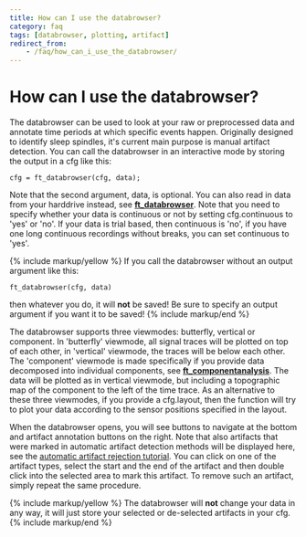 ```yaml
---
title: How can I use the databrowser?
category: faq
tags: [databrowser, plotting, artifact]
redirect_from:
    - /faq/how_can_i_use_the_databrowser/
---
```


# How can I use the databrowser?

The databrowser can be used to look at your raw or preprocessed data and annotate time periods at which specific events happen. Originally designed to identify sleep spindles, it's current main purpose is manual artifact detection. You can call the databrowser in an interactive mode by storing the output in a cfg like this:

    cfg = ft_databrowser(cfg, data);

Note that the second argument, data, is optional. You can also read in data from your harddrive instead, see **[ft_databrowser](/reference/ft_databrowser)**. Note that you need to specify whether your data is continuous or not by setting cfg.continuous to 'yes' or 'no'. If your data is trial based, then continuous is 'no', if you have one long continuous recordings without breaks, you can set continuous to 'yes'.

{% include markup/yellow %}
If you call the databrowser without an output argument like this:

    ft_databrowser(cfg, data)

then whatever you do, it will **not** be saved! Be sure to specify an output argument if you want it to be saved!
{% include markup/end %}

The databrowser supports three viewmodes: butterfly, vertical or component. In 'butterfly' viewmode, all signal traces will be plotted on top of each other, in 'vertical' viewmode, the traces will be below each other. The 'component' viewmode is made specifically if you provide data decomposed into individual components, see **[ft_componentanalysis](/reference/ft_componentanalysis)**. The data will be plotted as in vertical viewmode, but including a topographic map of the component to the left of the time trace. As an alternative to these three viewmodes, if you provide a cfg.layout, then the function will try to plot your data according to the sensor positions specified in the layout.

When the databrowser opens, you will see buttons to navigate at the bottom and artifact annotation buttons on the right. Note that also artifacts that were marked in automatic artifact detection methods will be displayed here, see the [automatic artifact rejection tutorial](/tutorial/automatic_artifact_rejection). You can click on one of the artifact types, select the start and the end of the artifact and then double click into the selected area to mark this artifact. To remove such an artifact, simply repeat the same procedure.

{% include markup/yellow %}
The databrowser will **not** change your data in any way, it will just store your selected or de-selected artifacts in your cfg.
{% include markup/end %}
